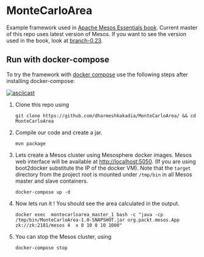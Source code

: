 # MonteCarloArea
Example framework used in [Apache Mesos Essentials book](http://dharmeshkakadia.blogspot.com/2015/06/apache-mesos-essential-is-now-available.html). Current master of this repo uses latest version of Mesos. If you want to see the version used in the book, look at [branch-0.23](https://github.com/dharmeshkakadia/MonteCarloArea/tree/0.23-book).

## Run with docker-compose
To try the framework with [docker compose](https://www.docker.com/docker-compose) use the following steps after installing docker-compose: 

[![asciicast](https://asciinema.org/a/bc55iq91i7emlowx3j77280fo.png)](https://asciinema.org/a/bc55iq91i7emlowx3j77280fo.png)

1. Clone this repo using
    ```shell
    git clone https://github.com/dharmeshkakadia/MonteCarloArea/ && cd MonteCarloArea
    ```

2. Compile our code and create a jar.
    ```shell
    mvn package
    ```
3. Lets create a Mesos cluster using Mesosphere docker images. Mesos web interface will be available at [http://localhost:5050](http://localhost:5050). (If you are using boot2docker substitute the IP of the docker VM). Note that the ``target`` directory from the project root is mounted under ``/tmp/bin`` in all Mesos master and slave containers.
    ```shell
    docker-compose up -d
    ```

4. Now lets run it ! You should see the area calculated in the output.
    ```shell
    docker exec  montecarloarea_master_1 bash -c "java -cp /tmp/bin/MonteCarloArea-1.0-SNAPSHOT.jar org.packt.mesos.App zk://zk:2181/mesos 4  x 0 10 0 10 1000"
    ```

5. You can stop the Mesos cluster, using
    ```shell
    docker-compose stop
    ```
